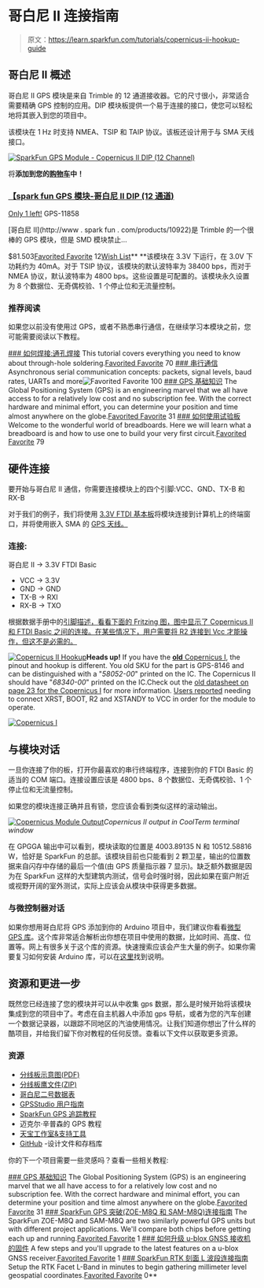 # 哥白尼 II 连接指南

> 原文：<https://learn.sparkfun.com/tutorials/copernicus-ii-hookup-guide>

## 哥白尼 II 概述

哥白尼 II GPS 模块是来自 Trimble 的 12 通道接收器。它的尺寸很小，非常适合需要精确 GPS 控制的应用。DIP 模块板提供一个易于连接的接口，使您可以轻松地将其嵌入到您的项目中。

该模块在 1 Hz 时支持 NMEA、TSIP 和 TAIP 协议。该板还设计用于与 SMA 天线接口。

[![SparkFun GPS Module - Copernicus II DIP (12 Channel)](img/3749e321e4c76b01bb3d3e791394d866.png)](https://www.sparkfun.com/products/11858) 

将**添加到您的[购物车](https://www.sparkfun.com/cart)中！**

### [【spark fun GPS 模块-哥白尼 II DIP (12 通道)](https://www.sparkfun.com/products/11858)

[Only 1 left!](https://learn.sparkfun.com/static/bubbles/ "only 1 left!") GPS-11858

[哥白尼 II](http://www . spark fun . com/products/10922)是 Trimble 的一个很棒的 GPS 模块，但是 SMD 模块禁止…

$81.503[Favorited Favorite](# "Add to favorites") 12[Wish List](# "Add to wish list")** **该模块在 3.3V 下运行，在 3.0V 下功耗约为 40mA。对于 TSIP 协议，该模块的默认波特率为 38400 bps，而对于 NMEA 协议，默认波特率为 4800 bps。这些设置是可配置的。该模块永久设置为 8 个数据位、无奇偶校验、1 个停止位和无流量控制。

### 推荐阅读

如果您以前没有使用过 GPS，或者不熟悉串行通信，在继续学习本模块之前，您可能需要阅读以下教程。

[](https://learn.sparkfun.com/tutorials/how-to-solder-through-hole-soldering) [### 如何焊接:通孔焊接](https://learn.sparkfun.com/tutorials/how-to-solder-through-hole-soldering) This tutorial covers everything you need to know about through-hole soldering.[Favorited Favorite](# "Add to favorites") 70[](https://learn.sparkfun.com/tutorials/serial-communication) [### 串行通信](https://learn.sparkfun.com/tutorials/serial-communication) Asynchronous serial communication concepts: packets, signal levels, baud rates, UARTs and more![Favorited Favorite](# "Add to favorites") 100[](https://learn.sparkfun.com/tutorials/gps-basics) [### GPS 基础知识](https://learn.sparkfun.com/tutorials/gps-basics) The Global Positioning System (GPS) is an engineering marvel that we all have access to for a relatively low cost and no subscription fee. With the correct hardware and minimal effort, you can determine your position and time almost anywhere on the globe.[Favorited Favorite](# "Add to favorites") 31[](https://learn.sparkfun.com/tutorials/how-to-use-a-breadboard) [### 如何使用试验板](https://learn.sparkfun.com/tutorials/how-to-use-a-breadboard) Welcome to the wonderful world of breadboards. Here we will learn what a breadboard is and how to use one to build your very first circuit.[Favorited Favorite](# "Add to favorites") 79

## 硬件连接

要开始与哥白尼 II 通信，你需要连接模块上的四个引脚:VCC、GND、TX-B 和 RX-B

对于我们的例子，我们将使用 [3.3V FTDI 基本板](https://www.sparkfun.com/products/9873)将模块连接到计算机上的终端窗口，并将使用嵌入 SMA 的 [GPS 天线。](https://www.sparkfun.com/products/177)

### 连接:

哥白尼 II → 3.3V FTDI Basic

*   VCC → 3.3V
*   GND → GND
*   TX-B → RXI
*   RX-B → TXO

根据数据手册中的[引脚描述，看看下面的 Fritzing 图，图中显示了 Copernicus II 和 FTDI Basic 之间的连接。在某些情况下，用户需要将 R2 连接到 Vcc 才能操作，但这不是必需的。](https://cdn.sparkfun.com/datasheets/Sensors/GPS/63530-10_Rev-B_Manual_Copernicus-II.pdf)

[![Copernicus II Hookup](img/0a0f4876fa1eddc12cb80792cf6f3871.png)](https://cdn.sparkfun.com/assets/learn_tutorials/1/4/9/GPS_Serial_Trimble_Copernicus_II_Fritzing_bb.jpg)**Heads up!** If you have the [**old** Copernicus I](https://www.sparkfun.com/products/retired/8146), the pinout and hookup is different. You old SKU for the part is GPS-8146 and can be distinguished with a "*58052-00*" printed on the IC. The Copernicus II should have "*68340-00*" printed on the IC.Check out the [old datasheet on page 23 for the Copernicus I](http://www.sparkfun.com/datasheets/GPS/Copernicus_Manual.pdf) for more information. [Users reported](https://www.sparkfun.com/products/retired/8146#comment-4eaad84b757b7fd351005f43) needing to connect XRST, BOOT, R2 and XSTANDY to VCC in order for the module to operate.

[![Copernicus I](img/20ffedfd85a3d651441c312c74892eed.png)](https://cdn.sparkfun.com/assets/learn_tutorials/1/4/9/GPS_Serial_Trimble_Copernicus_II_Fritzing_bb_bb.jpg)

## 与模块对话

一旦你连接了你的板，打开你最喜欢的串行终端程序，连接到你的 FTDI Basic 的适当的 COM 端口。连接设置应该是 4800 bps、8 个数据位、无奇偶校验、1 个停止位和无流量控制。

如果您的模块连接正确并且有锁，您应该会看到类似这样的滚动输出。

[![Copernicus Module Output](img/b3493c527794578054c290553dbbb12a.png)](https://cdn.sparkfun.com/assets/c/1/d/d/2/526aac92757b7fca528b4567.png)*Copernicus II output in CoolTerm terminal window*

在 GPGGA 输出中可以看到，模块读取的位置是 4003.89135 N 和 10512.58816 W，恰好是 SparkFun 的总部。该模块目前也只能看到 2 颗卫星，输出的位置数据来自闪存中存储的最后一个值(由 GPS 质量指示器 7 显示)。缺乏额外数据是因为在 SparkFun 这样的大型建筑内测试，信号会时强时弱，因此如果在窗户附近或视野开阔的室外测试，实际上应该会从模块中获得更多数据。

### 与微控制器对话

如果你想用哥白尼将 GPS 添加到你的 Arduino 项目中，我们建议你看看[微型 GPS 库](https://github.com/mikalhart/TinyGPS)。这个库非常适合解析出你想在项目中使用的数据，比如时间、高度、位置等。网上有很多关于这个库的资源。快速搜索应该会产生大量的例子。如果你需要复习如何安装 Arduino 库，可以在[这里](https://learn.sparkfun.com/tutorials/installing-an-arduino-library)找到说明。

## 资源和更进一步

既然您已经连接了您的模块并可以从中收集 gps 数据，那么是时候开始将该模块集成到您的项目中了。考虑在自主机器人中添加 gps 导航，或者为您的汽车创建一个数据记录器，以跟踪不同地区的汽油使用情况。让我们知道你想出了什么样的酷项目，并给我们留下你对教程的任何反馈。查看以下文件以获取更多资源。

### 资源

*   [分线板示意图(PDF)](https://cdn.sparkfun.com/assets/4/5/a/b/1/52c1a208ce395f14778b456a.pdf)
*   [分线板鹰文件(ZIP)](https://cdn.sparkfun.com/assets/6/3/c/c/e/526ac4be757b7f7f0b8b456b.zip)
*   [哥白尼二号数据表](https://cdn.sparkfun.com/datasheets/Sensors/GPS/63530-10_Rev-B_Manual_Copernicus-II.pdf)
*   [GPSStudio 用户指南](http://cdn.sparkfun.com/datasheets/GPS/GPSStudioUG_1B_August2011.pdf)
*   [SparkFun GPS 追踪教程](http://www.sparkfun.com/tutorials/68)
*   迈克尔·辛普森的 GPS 教程
*   [天宝工作室&支持工具](http://cdn.sparkfun.com/datasheets/GPS/TrimbleStudio_V1-64-00.zip)
*   [GitHub](https://github.com/sparkfun/Copernicus_II_DIP_Module) -设计文件和存档库

你的下一个项目需要一些灵感吗？查看一些相关教程:

[](https://learn.sparkfun.com/tutorials/gps-basics) [### GPS 基础知识](https://learn.sparkfun.com/tutorials/gps-basics) The Global Positioning System (GPS) is an engineering marvel that we all have access to for a relatively low cost and no subscription fee. With the correct hardware and minimal effort, you can determine your position and time almost anywhere on the globe.[Favorited Favorite](# "Add to favorites") 31[](https://learn.sparkfun.com/tutorials/sparkfun-gps-breakout-zoe-m8q-and-sam-m8q-hookup-guide) [### SparkFun GPS 突破(ZOE-M8Q 和 SAM-M8Q)连接指南](https://learn.sparkfun.com/tutorials/sparkfun-gps-breakout-zoe-m8q-and-sam-m8q-hookup-guide) The SparkFun ZOE-M8Q and SAM-M8Q are two similarly powerful GPS units but with different project applications. We'll compare both chips before getting each up and running.[Favorited Favorite](# "Add to favorites") 1[](https://learn.sparkfun.com/tutorials/how-to-upgrade-firmware-of-a-u-blox-gnss-receiver) [### 如何升级 u-blox GNSS 接收机的固件](https://learn.sparkfun.com/tutorials/how-to-upgrade-firmware-of-a-u-blox-gnss-receiver) A few steps and you'll upgrade to the latest features on a u-blox GNSS receiver.[Favorited Favorite](# "Add to favorites") 1[](https://learn.sparkfun.com/tutorials/sparkfun-rtk-facet-l-band-hookup-guide) [### SparkFun RTK 刻面 L 波段连接指南](https://learn.sparkfun.com/tutorials/sparkfun-rtk-facet-l-band-hookup-guide) Setup the RTK Facet L-Band in minutes to begin gathering millimeter level geospatial coordinates.[Favorited Favorite](# "Add to favorites") 0**